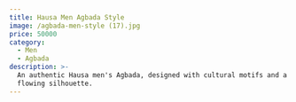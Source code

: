 ```yaml
---
title: Hausa Men Agbada Style
image: /agbada-men-style (17).jpg
price: 50000
category:
  - Men
  - Agbada
description: >-
  An authentic Hausa men's Agbada, designed with cultural motifs and a grand,
  flowing silhouette.
---
```


